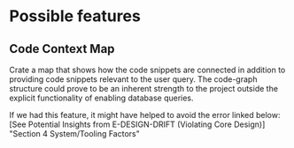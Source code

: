 # Possible features

## Code Context Map
Crate a map that shows how the code snippets are connected in addition to
providing code snippets relevant to the user query. The code-graph structure
could prove to be an inherent strength to the project outside the explicit
functionality of enabling database queries.

If we had this feature, it might have helped to avoid the error linked below:
[See Potential Insights from E-DESIGN-DRIFT (Violating Core Design)] "Section 4 System/Tooling Factors"
